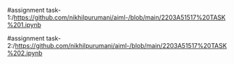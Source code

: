 #assignment task-1:/https://github.com/nikhilpurumani/aiml-/blob/main/2203A51517%20TASK%201.ipynb

#assignment task-2:/https://github.com/nikhilpurumani/aiml-/blob/main/2203A51517%20TASK%202.ipynb
